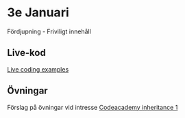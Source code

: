 # 3e Januari
Fördjupning - Friviligt innehåll

## Live-kod

[Live coding examples](live-coding/)

## Övningar
Förslag på övningar vid intresse
[Codeacademy inheritance 1](https://www.codecademy.com/courses/learn-intermediate-javascript/lessons/classes/exercises/inheritance-i)
